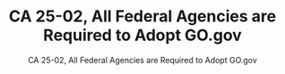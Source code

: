 ---
layout: resources-landing
title: "CA 25-02, All Federal Agencies are Required to Adopt GO.gov"
subtitle: "CA 25-02, All Federal Agencies are Required to Adopt GO.gov"
doc-link: ../assets/files/OFFM Controller Alert CA 25 02 GO.gov.pdf
filters: controller-alert 2025
fiscal_year: 2025
---